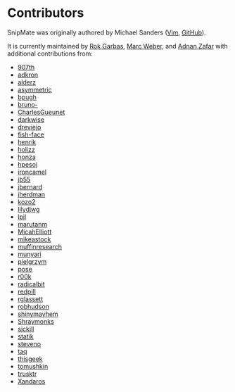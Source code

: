 # Contributors #

SnipMate was originally authored by Michael Sanders
([Vim](http://www.vim.org/account/profile.php?user_id=16544),
[GitHub](https://github.com/msanders)).

It is currently maintained by [Rok Garbas](rok@garbas.si), [Marc
Weber](marco-oweber@gmx.de), and [Adnan Zafar](https://github.com/ajzafar) with
additional contributions from:

* [907th](https://github.com/907th)
* [adkron](https://github.com/adkron)
* [alderz](https://github.com/alderz)
* [asymmetric](https://github.com/asymmetric)
* [bpugh](https://github.com/bpugh)
* [bruno-](https://github.com/bruno-)
* [CharlesGueunet](https://github.com/CharlesGueunet)
* [darkwise](https://github.com/darkwise)
* [dreviejo](https://github.com/dreviejo)
* [fish-face](https://github.com/fish-face)
* [henrik](https://github.com/henrik)
* [holizz](https://github.com/holizz)
* [honza](https://github.com/honza)
* [hpesoj](https://github.com/hpesoj)
* [ironcamel](https://github.com/ironcamel)
* [jb55](https://github.com/jb55)
* [jbernard](https://github.com/jbernard)
* [jherdman](https://github.com/jherdman)
* [kozo2](https://github.com/kozo2)
* [lilydjwg](https://github.com/lilydjwg)
* [lpil](https://github.com/lpil)
* [marutanm](https://github.com/marutanm)
* [MicahElliott](https://github.com/MicahElliott)
* [mikeastock](https://github.com/mikeastock)
* [muffinresearch](https://github.com/muffinresearch)
* [munyari](https://github.com/munyari)
* [pielgrzym](https://github.com/pielgrzym)
* [pose](https://github.com/pose)
* [r00k](https://github.com/r00k)
* [radicalbit](https://github.com/radicalbit)
* [redpill](https://github.com/redpill)
* [rglassett](http://github.com/rglassett)
* [robhudson](https://github.com/robhudson)
* [shinymayhem](https://github.com/shinymayhem)
* [Shraymonks](https://github.com/shraymonks)
* [sickill](https://github.com/sickill)
* [statik](https://github.com/statik)
* [steveno](https://github.com/steveno)
* [taq](https://github.com/taq)
* [thisgeek](https://github.com/thisgeek)
* [tomushkin](https://github.com/tomushkin)
* [trusktr](https://github.com/trusktr)
* [Xandaros](https://github.com/Xandaros)
